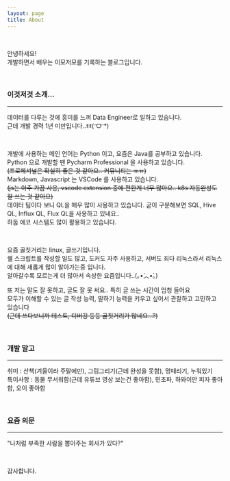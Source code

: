 ```yaml
---
layout: page
title: About
---
```


<br>

안녕하세요!  
개발하면서 배우는 이모저모를 기록하는 블로그입니다.  

<br>

### 이것저것 소개...
<hr>

데이터를 다루는 것에 흥미를 느껴 Data Engineer로 일하고 있습니다.  
근데 개발 경력 1년 미만입니다..ꉂꉂ(ᵔᗜᵔ*)  

<br>

개발에 사용하는 메인 언어는 Python 이고, 요즘은 Java를 공부하고 있습니다.  
Python 으로 개발할 땐 Pycharm Professional 을 사용하고 있습니다.  
~~(프로페셔널은 확실히 좋은 것 같아요.. 커뮤니티는 ㅠㅠ)~~  
Markdown, Javascript 는 VSCode 를 사용하고 있습니다.  
~~(js는 아주 가끔 사용, vscode extension 중에 편한게 너무 많아요.. k8s 자동완성도 잘 쓰는 것 같아요)~~  
데이터 팀이다 보니 QL을 매우 많이 사용하고 있습니다. 굳이 구분해보면 SQL, Hive QL, Influx QL, Flux QL을 사용하고 있네요..  
하둡 에코 시스템도 많이 활용하고 있습니다.  

<br>

요즘 골칫거리는 linux, 글쓰기입니다.  
쉘 스크립트를 작성할 일도 많고, 도커도 자주 사용하고, 서버도 죄다 리눅스라서 리눅스에 대해 새롭게 많이 알아가는중 입니다.  
알아갈수록 모르는게 더 많아서 속상한 요즘입니다..(｡•́︿•̀｡)  

또 저는 말도 잘 못하고, 글도 잘 못 써요.. 특히 글 쓰는 시간이 엄청 들어요  
모두가 이해할 수 있는 글 작성 능력, 말하기 능력을 키우고 싶어서 관찰하고 고민하고 있습니다  
~~(근데 쓰다보니까 테스트, 디버깅 등등 골칫거리가 많네요...?)~~

<br>

### 개발 말고
<hr>

취미 : 산책(겨울이라 주말에만), 그림그리기(근데 완성을 못함), 멍때리기, 누워있기  
특이사항 : 동물 무서워함(근데 유튜브 영상 보는건 좋아함), 민초파, 하와이안 피자 좋아함, 오이 좋아함   

<br>

### 요즘 의문
<hr>

"나처럼 부족한 사람을 뽑아주는 회사가 있다?"  

<br>

감사합니다.